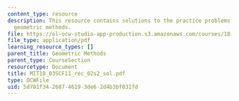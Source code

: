 ```yaml
---
content_type: resource
description: This resource contains solutions to the practice problems related to
  geometric methods.
file: https://ol-ocw-studio-app-production.s3.amazonaws.com/courses/18-03sc-differential-equations-fall-2011/5d701f34268746193de62d4b3bf031fd_MIT18_03SCF11_rec_02s2_sol.pdf
file_type: application/pdf
learning_resource_types: []
parent_title: Geometric Methods
parent_type: CourseSection
resourcetype: Document
title: MIT18_03SCF11_rec_02s2_sol.pdf
type: OCWFile
uid: 5d701f34-2687-4619-3de6-2d4b3bf031fd
---
```

